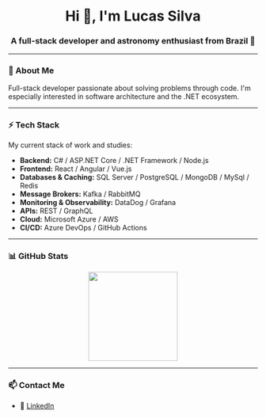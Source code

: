 <h1 align="center">Hi 👋, I'm Lucas Silva</h1>
<h3 align="center">A full-stack developer and astronomy enthusiast from Brazil 🚀</h3>

---

### 🧐 About Me

Full-stack developer passionate about solving problems through code. I'm especially interested in software architecture and the .NET ecosystem.

---

### ⚡ Tech Stack

My current stack of work and studies:

- **Backend:** C# / ASP.NET Core / .NET Framework / Node.js  
- **Frontend:** React / Angular / Vue.js  
- **Databases & Caching:** SQL Server / PostgreSQL / MongoDB / MySql / Redis
- **Message Brokers:** Kafka / RabbitMQ
- **Monitoring & Observability:** DataDog / Grafana  
- **APIs:** REST / GraphQL  
- **Cloud:** Microsoft Azure / AWS  
- **CI/CD:** Azure DevOps / GitHub Actions

---

### 📊 GitHub Stats

<p align="center">
  <img src="https://github-readme-stats.vercel.app/api?username=luldsilva&show_icons=true&theme=default" height="180em" />
</p>

---

### 📫 Contact Me

- 💼 [LinkedIn](https://linkedin.com/in/lucas-silva-6679a21b0)
